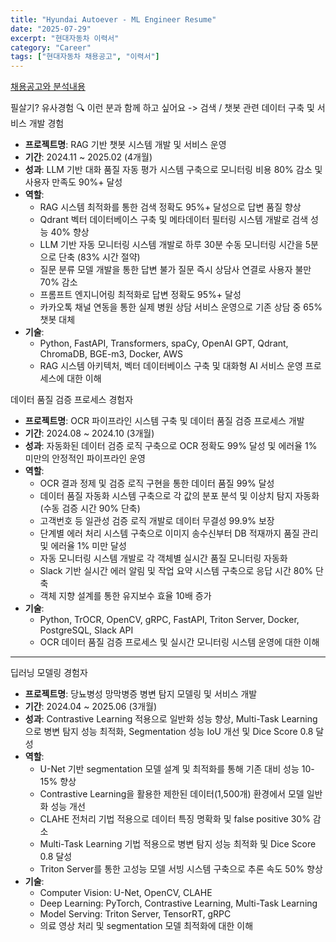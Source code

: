 ```yaml
---
title: "Hyundai Autoever - ML Engineer Resume"
date: "2025-07-29"
excerpt: "현대자동차 이력서"
category: "Career"
tags: ["현대자동차 채용공고", "이력서"]
---
```


[채용공고와 분석내용](/posts/Career/Job%20Transition/25-07-29-hyundai-autoever-ml-engineer)


필살기? 유사경험 
🔍 이런 분과 함께 하고 싶어요 -> 검색 / 챗봇 관련 데이터 구축 및 서비스 개발 경험

- **프로젝트명**: RAG 기반 챗봇 시스템 개발 및 서비스 운영
- **기간**: 2024.11 ~ 2025.02 (4개월)
- **성과**: LLM 기반 대화 품질 자동 평가 시스템 구축으로 모니터링 비용 80% 감소 및 사용자 만족도 90%+ 달성
- **역할**:
  - RAG 시스템 최적화를 통한 검색 정확도 95%+ 달성으로 답변 품질 향상
  - Qdrant 벡터 데이터베이스 구축 및 메타데이터 필터링 시스템 개발로 검색 성능 40% 향상
  - LLM 기반 자동 모니터링 시스템 개발로 하루 30분 수동 모니터링 시간을 5분으로 단축 (83% 시간 절약)
  - 질문 분류 모델 개발을 통한 답변 불가 질문 즉시 상담사 연결로 사용자 불만 70% 감소
  - 프롬프트 엔지니어링 최적화로 답변 정확도 95%+ 달성
  - 카카오톡 채널 연동을 통한 실제 병원 상담 서비스 운영으로 기존 상담 중 65% 챗봇 대체
- **기술**:
  - Python, FastAPI, Transformers, spaCy, OpenAI GPT, Qdrant, ChromaDB, BGE-m3, Docker, AWS
  - RAG 시스템 아키텍처, 벡터 데이터베이스 구축 및 대화형 AI 서비스 운영 프로세스에 대한 이해 


데이터 품질 검증 프로세스 경험자

- **프로젝트명**: OCR 파이프라인 시스템 구축 및 데이터 품질 검증 프로세스 개발
- **기간**: 2024.08 ~ 2024.10 (3개월)
- **성과**: 자동화된 데이터 검증 로직 구축으로 OCR 정확도 99% 달성 및 에러율 1% 미만의 안정적인 파이프라인 운영
- **역할**:
  - OCR 결과 정제 및 검증 로직 구현을 통한 데이터 품질 99% 달성
  - 데이터 품질 자동화 시스템 구축으로 각 값의 분포 분석 및 이상치 탐지 자동화 (수동 검증 시간 90% 단축)
  - 고객번호 등 일관성 검증 로직 개발로 데이터 무결성 99.9% 보장
  - 단계별 에러 처리 시스템 구축으로 이미지 송수신부터 DB 적재까지 품질 관리 및 에러율 1% 미만 달성
  - 자동 모니터링 시스템 개발로 각 객체별 실시간 품질 모니터링 자동화
  - Slack 기반 실시간 에러 알림 및 작업 요약 시스템 구축으로 응답 시간 80% 단축
  - 객체 지향 설계를 통한 유지보수 효율 10배 증가
- **기술**:
  - Python, TrOCR, OpenCV, gRPC, FastAPI, Triton Server, Docker, PostgreSQL, Slack API
  - OCR 데이터 품질 검증 프로세스 및 실시간 모니터링 시스템 운영에 대한 이해

---

딥러닝 모델링 경험자

- **프로젝트명**: 당뇨병성 망막병증 병변 탐지 모델링 및 서비스 개발
- **기간**: 2024.04 ~ 2025.06 (3개월)
- **성과**: Contrastive Learning 적용으로 일반화 성능 향상, Multi-Task Learning으로 병변 탐지 성능 최적화, Segmentation 성능 IoU 개선 및 Dice Score 0.8 달성
- **역할**:
  - U-Net 기반 segmentation 모델 설계 및 최적화를 통해 기존 대비 성능 10-15% 향상
  - Contrastive Learning을 활용한 제한된 데이터(1,500개) 환경에서 모델 일반화 성능 개선
  - CLAHE 전처리 기법 적용으로 데이터 특징 명확화 및 false positive 30% 감소
  - Multi-Task Learning 기법 적용으로 병변 탐지 성능 최적화 및 Dice Score 0.8 달성
  - Triton Server를 통한 고성능 모델 서빙 시스템 구축으로 추론 속도 50% 향상
- **기술**:
  - Computer Vision: U-Net, OpenCV, CLAHE
  - Deep Learning: PyTorch, Contrastive Learning, Multi-Task Learning
  - Model Serving: Triton Server, TensorRT, gRPC
  - 의료 영상 처리 및 segmentation 모델 최적화에 대한 이해


